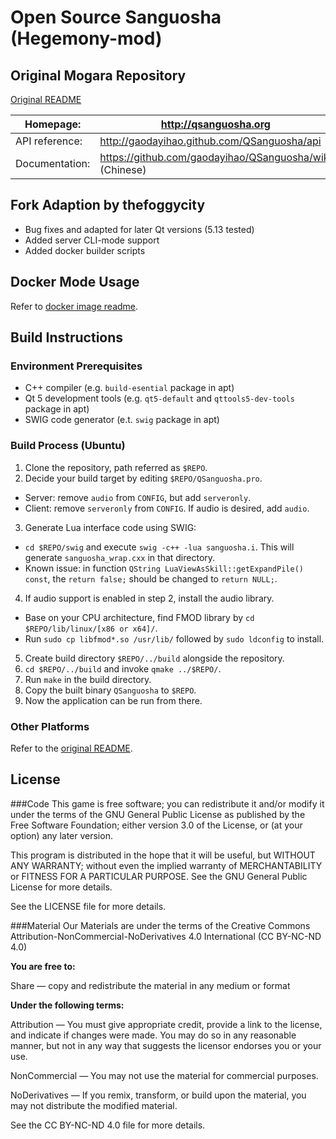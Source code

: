 Open Source Sanguosha (Hegemony-mod)
==========

Original Mogara Repository
----------

[Original README](./README_Mogara.md)

| Homepage:      | http://qsanguosha.org                        |
|----------------|-----------------------------------------------|
| API reference: | http://gaodayihao.github.com/QSanguosha/api   |
| Documentation: | https://github.com/gaodayihao/QSanguosha/wiki (Chinese) |

Fork Adaption by thefoggycity
----------

- Bug fixes and adapted for later Qt versions (5.13 tested)
- Added server CLI-mode support
- Added docker builder scripts

Docker Mode Usage
----------

Refer to [docker image readme](./docker_build/QSanguosha-Hegemony-Server-Docker/README.md).

Build Instructions
----------

### Environment Prerequisites

- C++ compiler (e.g. `build-esential` package in apt)
- Qt 5 development tools (e.g. `qt5-default` and `qttools5-dev-tools` package in apt)
- SWIG code generator (e.t. `swig` package in apt)

### Build Process (Ubuntu)

1. Clone the repository, path referred as `$REPO`.
2. Decide your build target by editing `$REPO/QSanguosha.pro`. 
  - Server: remove `audio` from `CONFIG`, but add `serveronly`.
  - Client: remove `serveronly` from `CONFIG`. If audio is desired, add `audio`.
3. Generate Lua interface code using SWIG:
  - `cd $REPO/swig` and execute `swig -c++ -lua sanguosha.i`. This will generate `sanguosha_wrap.cxx` in that directory.
  - Known issue: in function `QString LuaViewAsSkill::getExpandPile() const`, the `return false;` should be changed to `return NULL;`.
4. If audio support is enabled in step 2, install the audio library.
  - Base on your CPU architecture, find FMOD library by `cd $REPO/lib/linux/[x86 or x64]/`.
  - Run `sudo cp libfmod*.so /usr/lib/` followed by `sudo ldconfig` to install.
5. Create build directory `$REPO/../build` alongside the repository.
6. `cd $REPO/../build` and invoke `qmake ../$REPO/`.
7. Run `make` in the build directory.
8. Copy the built binary `QSanguosha` to `$REPO`.
9. Now the application can be run from there.

### Other Platforms

Refer to the [original README](./README_Mogara.md).

License
------------
###Code
This game is free software; you can redistribute it and/or
modify it under the terms of the GNU General Public License
as published by the Free Software Foundation; either version 3.0
of the License, or (at your option) any later version.

This program is distributed in the hope that it will be useful,
but WITHOUT ANY WARRANTY; without even the implied warranty of
MERCHANTABILITY or FITNESS FOR A PARTICULAR PURPOSE.  See the GNU
General Public License for more details.

See the LICENSE file for more details.

###Material
Our Materials are under the terms of the Creative Commons
Attribution-NonCommercial-NoDerivatives 4.0 International (CC
BY-NC-ND 4.0)

**You are free to:**

Share — copy and redistribute the material in any medium or format

**Under the following terms:**

Attribution — You must give appropriate credit, provide a link to
the license, and indicate if changes were made. You may do so in
any reasonable manner, but not in any way that suggests the licensor
endorses you or your use.

NonCommercial — You may not use the material for commercial purposes.

NoDerivatives — If you remix, transform, or build upon the material,
you may not distribute the modified material.

See the CC BY-NC-ND 4.0 file for more details.

